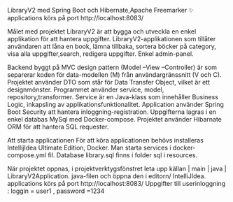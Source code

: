 LibraryV2 med Spring Boot och Hibernate,Apache Freemarker ✨
applications körs på port http://localhost:8083/

Målet med projektet LibraryV2 är att bygga och utveckla en enkel applikation för att hantera uppgifter.
LibraryV2-applikationen som tillåter användaren att låna en book, lämna tillbaka, sortera böcker på category, visa alla uppgifter,search, redigera uppgifter. Enkel admin-panel.

Backend byggt på MVC design pattern (Model –View –Controller) är som separerar koden för data-modellen (M) från användargränssnitt (V och C). Projektet använder DTO som står för Data Transfer Object, vilket är ett designmönster. Programmet använder service, model, repository,transformer. Service är en Java-klass som innehåller Business Logic, inkapsling av applikationsfunktionalitet. Application använder Spring Boot Security att hantera inloggning-registration. Uppgifterna lagras i en enkel databas MySql med Docker-compose. Projektet använder Hibarnate ORM för att hantera SQL requester.

Att starta applicationen
För att köra applicationen behövs installeras IntellijIdea Ultimate Edition, Docker. Man starta services i docker-compose.yml fil. Database library.sql finns i folder sql i resources.

När projektet oppnas, i projektverktygsfönstret leta upp källan | main | java | LibraryV2Application. java-filen och öppna den i editorn/ IntelliJIdea. applications körs på port http://localhost:8083/
Uppgifter till userinloggning :  loggin = user1 , password =1234     
